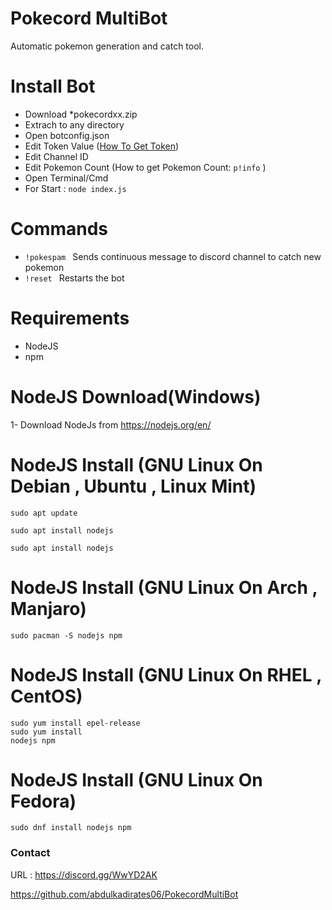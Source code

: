 # Pokecord MultiBot

Automatic pokemon generation and catch tool.



# Install Bot

* Download *pokecordxx.zip 
* Extrach to any directory
* Open botconfig.json
* Edit Token Value (<a href="https://i.hizliresim.com/Lv0mqJ.png">How To Get Token</a>)
* Edit Channel ID 
* Edit Pokemon Count (How to get Pokemon Count: <code>p!info</code> )
* Open Terminal/Cmd 
* For Start :  <code>node index.js</code>

# Commands

* <code>!pokespam </code> Sends continuous message to discord channel to catch new pokemon
* <code>!reset </code> Restarts the bot

# Requirements

* NodeJS
* npm

# NodeJS Download(Windows)

 1- Download NodeJs from https://nodejs.org/en/
 
 # NodeJS Install (GNU Linux On Debian , Ubuntu , Linux Mint)
 <code>sudo apt update</code>
 
 <code>sudo apt install nodejs</code><br>
 
 <code>sudo apt install nodejs</code>
 
  # NodeJS Install (GNU Linux On Arch , Manjaro)
  
  <code>sudo pacman -S nodejs npm</code>

  # NodeJS Install (GNU Linux On  RHEL , CentOS)
  
  <code>sudo yum install epel-release</code><br>
  <code>sudo yum install nodejs npm </code>
  
  # NodeJS Install (GNU Linux On Fedora)
  
  <code>sudo dnf install nodejs npm</code>
  
  

### Contact 

URL : https://discord.gg/WwYD2AK

https://github.com/abdulkadirates06/PokecordMultiBot

